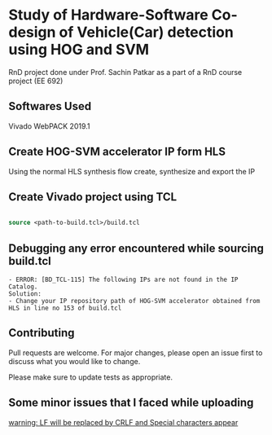# Study of Hardware-Software Co-design of Vehicle(Car) detection using HOG and SVM

RnD project done under Prof. Sachin Patkar as a part of a RnD course project (EE 692)

## Softwares Used

Vivado WebPACK 2019.1 

## Create HOG-SVM accelerator IP form HLS

Using the normal HLS synthesis flow create, synthesize and export the IP 

## Create Vivado project using TCL


```tcl

source <path-to-build.tcl>/build.tcl

```

## Debugging any error encountered while sourcing build.tcl
	- ERROR: [BD_TCL-115] The following IPs are not found in the IP Catalog.
	Solution:
	- Change your IP repository path of HOG-SVM accelerator obtained from HLS in line no 153 of build.tcl




## Contributing
Pull requests are welcome. For major changes, please open an issue first to discuss what you would like to change.

Please make sure to update tests as appropriate.

## Some minor issues that I faced while uploading
[warning: LF will be replaced by CRLF and Special characters appear](https://github.com/gobuffalo/buffalo/issues/1189)

<!--## License
[MIT](https://choosealicense.com/licenses/mit/) -->

